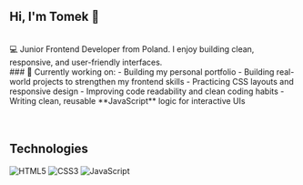 ## Hi, I'm Tomek 👋
<br>
💻 Junior Frontend Developer from Poland. I enjoy building clean, responsive, and user-friendly interfaces.
<br>
### 🌱 Currently working on:
- Building my personal portfolio
- Building real-world projects to strengthen my frontend skills
- Practicing CSS layouts and responsive design
- Improving code readability and clean coding habits
- Writing clean, reusable **JavaScript** logic for interactive UIs
<br>
<br>
<br>

## Technologies 
![HTML5](https://img.icons8.com/?size=100&id=20909&format=png&color=000000)
![CSS3](https://img.icons8.com/?size=100&id=21278&format=png&color=000000)
![JavaScript](https://img.icons8.com/?size=100&id=PXTY4q2Sq2lG&format=png&color=000000)
